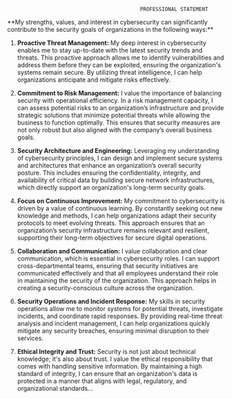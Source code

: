                                                PROFESSIONAL STATEMENT
                                                     
<p>**My strengths, values, and interest in cybersecurity can significantly contribute to the security goals of organizations in the following ways:**<p>

1. **Proactive Threat Management:**
   My deep interest in cybersecurity enables me to stay up-to-date with the latest security trends and threats. This proactive approach allows me to identify vulnerabilities and address them before they can be exploited, ensuring the organization's systems remain secure. By utilizing threat intelligence, I can help organizations anticipate and mitigate risks effectively.

2. **Commitment to Risk Management:**
   I value the importance of balancing security with operational efficiency. In a risk management capacity, I can assess potential risks to an organization’s infrastructure and provide strategic solutions that minimize potential threats while allowing the business to function optimally. This ensures that security measures are not only robust but also aligned with the company’s overall business goals.

3. **Security Architecture and Engineering:**
   Leveraging my understanding of cybersecurity principles, I can design and implement secure systems and architectures that enhance an organization’s overall security posture. This includes ensuring the confidentiality, integrity, and availability of critical data by building secure network infrastructures, which directly support an organization's long-term security goals.

4. **Focus on Continuous Improvement:**
   My commitment to cybersecurity is driven by a value of continuous learning. By constantly seeking out new knowledge and methods, I can help organizations adapt their security protocols to meet evolving threats. This approach ensures that an organization’s security infrastructure remains relevant and resilient, supporting their long-term objectives for secure digital operations.

5. **Collaboration and Communication:**
   I value collaboration and clear communication, which is essential in cybersecurity roles. I can support cross-departmental teams, ensuring that security initiatives are communicated effectively and that all employees understand their role in maintaining the security of the organization. This approach helps in creating a security-conscious culture across the organization.

6. **Security Operations and Incident Response:**
   My skills in security operations allow me to monitor systems for potential threats, investigate incidents, and coordinate rapid responses. By providing real-time threat analysis and incident management, I can help organizations quickly mitigate any security breaches, ensuring minimal disruption to their services.

7. **Ethical Integrity and Trust:**
   Security is not just about technical knowledge; it's also about trust. I value the ethical responsibility that comes with handling sensitive information. By maintaining a high standard of integrity, I can ensure that an organization's data is protected in a manner that aligns with legal, regulatory, and organizational standards...

